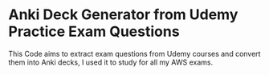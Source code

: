 # Anki Deck Generator from Udemy Practice Exam Questions

This Code aims to extract exam questions from Udemy courses and convert them into Anki decks, I used it to study for all my AWS exams.